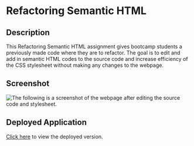 # Refactoring Semantic HTML

## Description

This Refactoring Semantic HTML assignment gives bootcamp students a previously made code where they are to refactor. The goal is to edit and add in semantic HTML codes to the source code and increase efficiency of the CSS stylesheet without making any changes to the webpage.

## Screenshot
![The following is a screenshot of the webpage after editing the source code and stylesheet.](./assets/images/semantic-screenshot.png)

## Deployed Application
[Click here]() to view the deployed version.
